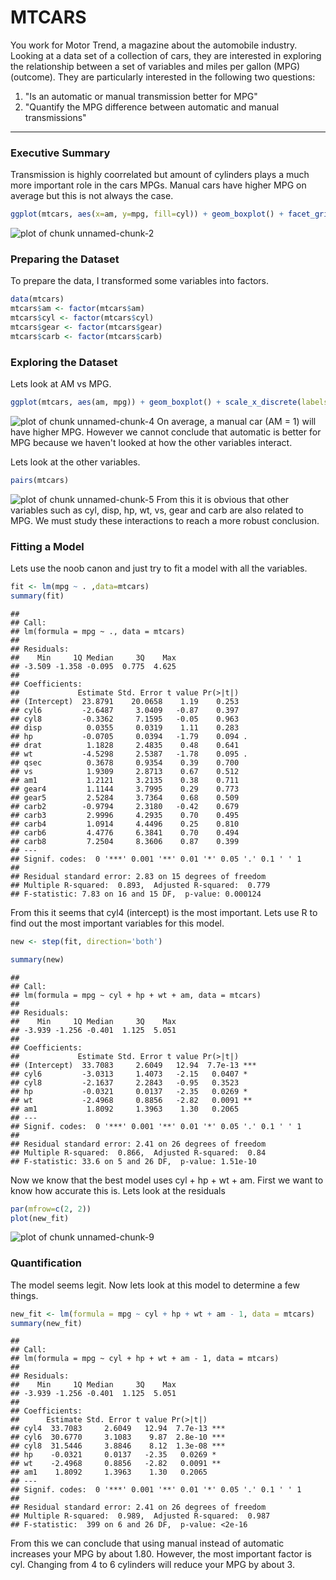 
# MTCARS

You work for Motor Trend, a magazine about the automobile industry. Looking at a data set of a collection of cars, they are interested in exploring the relationship between a set of variables and miles per gallon (MPG) (outcome). They are particularly interested in the following two questions:


1. "Is an automatic or manual transmission better for MPG"
2. "Quantify the MPG difference between automatic and manual transmissions"

------------

### Executive Summary

Transmission is highly coorrelated but amount of cylinders plays a much more important role in the cars MPGs.
Manual cars have higher MPG on average but this is not always the case.


```r
ggplot(mtcars, aes(x=am, y=mpg, fill=cyl)) + geom_boxplot() + facet_grid(. ~ cyl)
```

![plot of chunk unnamed-chunk-2](figure/unnamed-chunk-2.png) 


### Preparing the Dataset

To prepare the data, I transformed some variables into factors.


```r
data(mtcars)
mtcars$am <- factor(mtcars$am)
mtcars$cyl <- factor(mtcars$cyl)
mtcars$gear <- factor(mtcars$gear)
mtcars$carb <- factor(mtcars$carb)
```

### Exploring the Dataset

Lets look at AM vs MPG.

```r
ggplot(mtcars, aes(am, mpg)) + geom_boxplot() + scale_x_discrete(labels=c('Automatic', 'Manual'))
```

![plot of chunk unnamed-chunk-4](figure/unnamed-chunk-4.png) 
On average, a manual car (AM = 1) will have higher MPG. However we cannot conclude that automatic is better for MPG because we haven't looked at how the other variables interact.

Lets look at the other variables.

```r
pairs(mtcars)
```

![plot of chunk unnamed-chunk-5](figure/unnamed-chunk-5.png) 
From this it is obvious that other variables such as cyl, disp, hp, wt, vs, gear and carb are also related to MPG.
We must study these interactions to reach a more robust conclusion.
### Fitting a Model

Lets use the noob canon and just try to fit a model with all the variables.

```r
fit <- lm(mpg ~ . ,data=mtcars)
summary(fit)
```

```
## 
## Call:
## lm(formula = mpg ~ ., data = mtcars)
## 
## Residuals:
##    Min     1Q Median     3Q    Max 
## -3.509 -1.358 -0.095  0.775  4.625 
## 
## Coefficients:
##             Estimate Std. Error t value Pr(>|t|)  
## (Intercept)  23.8791    20.0658    1.19    0.253  
## cyl6         -2.6487     3.0409   -0.87    0.397  
## cyl8         -0.3362     7.1595   -0.05    0.963  
## disp          0.0355     0.0319    1.11    0.283  
## hp           -0.0705     0.0394   -1.79    0.094 .
## drat          1.1828     2.4835    0.48    0.641  
## wt           -4.5298     2.5387   -1.78    0.095 .
## qsec          0.3678     0.9354    0.39    0.700  
## vs            1.9309     2.8713    0.67    0.512  
## am1           1.2121     3.2135    0.38    0.711  
## gear4         1.1144     3.7995    0.29    0.773  
## gear5         2.5284     3.7364    0.68    0.509  
## carb2        -0.9794     2.3180   -0.42    0.679  
## carb3         2.9996     4.2935    0.70    0.495  
## carb4         1.0914     4.4496    0.25    0.810  
## carb6         4.4776     6.3841    0.70    0.494  
## carb8         7.2504     8.3606    0.87    0.399  
## ---
## Signif. codes:  0 '***' 0.001 '**' 0.01 '*' 0.05 '.' 0.1 ' ' 1
## 
## Residual standard error: 2.83 on 15 degrees of freedom
## Multiple R-squared:  0.893,	Adjusted R-squared:  0.779 
## F-statistic: 7.83 on 16 and 15 DF,  p-value: 0.000124
```

From this it seems that cyl4 (intercept) is the most important.
Lets use R to find out the most important variables for this model.


```r
new <- step(fit, direction='both')
```

```r
summary(new)
```

```
## 
## Call:
## lm(formula = mpg ~ cyl + hp + wt + am, data = mtcars)
## 
## Residuals:
##    Min     1Q Median     3Q    Max 
## -3.939 -1.256 -0.401  1.125  5.051 
## 
## Coefficients:
##             Estimate Std. Error t value Pr(>|t|)    
## (Intercept)  33.7083     2.6049   12.94  7.7e-13 ***
## cyl6         -3.0313     1.4073   -2.15   0.0407 *  
## cyl8         -2.1637     2.2843   -0.95   0.3523    
## hp           -0.0321     0.0137   -2.35   0.0269 *  
## wt           -2.4968     0.8856   -2.82   0.0091 ** 
## am1           1.8092     1.3963    1.30   0.2065    
## ---
## Signif. codes:  0 '***' 0.001 '**' 0.01 '*' 0.05 '.' 0.1 ' ' 1
## 
## Residual standard error: 2.41 on 26 degrees of freedom
## Multiple R-squared:  0.866,	Adjusted R-squared:  0.84 
## F-statistic: 33.6 on 5 and 26 DF,  p-value: 1.51e-10
```
Now we know that the best model uses cyl + hp + wt + am.
First we want to know how accurate this is.
Lets look at the residuals


```r
par(mfrow=c(2, 2))
plot(new_fit)
```

![plot of chunk unnamed-chunk-9](figure/unnamed-chunk-9.png) 


### Quantification

The model seems legit. Now lets look at this model to determine a few things.

```r
new_fit <- lm(formula = mpg ~ cyl + hp + wt + am - 1, data = mtcars)
summary(new_fit)
```

```
## 
## Call:
## lm(formula = mpg ~ cyl + hp + wt + am - 1, data = mtcars)
## 
## Residuals:
##    Min     1Q Median     3Q    Max 
## -3.939 -1.256 -0.401  1.125  5.051 
## 
## Coefficients:
##      Estimate Std. Error t value Pr(>|t|)    
## cyl4  33.7083     2.6049   12.94  7.7e-13 ***
## cyl6  30.6770     3.1083    9.87  2.8e-10 ***
## cyl8  31.5446     3.8846    8.12  1.3e-08 ***
## hp    -0.0321     0.0137   -2.35   0.0269 *  
## wt    -2.4968     0.8856   -2.82   0.0091 ** 
## am1    1.8092     1.3963    1.30   0.2065    
## ---
## Signif. codes:  0 '***' 0.001 '**' 0.01 '*' 0.05 '.' 0.1 ' ' 1
## 
## Residual standard error: 2.41 on 26 degrees of freedom
## Multiple R-squared:  0.989,	Adjusted R-squared:  0.987 
## F-statistic:  399 on 6 and 26 DF,  p-value: <2e-16
```

From this we can conclude that using manual instead of automatic increases your MPG by about 1.80.
However, the most important factor is cyl. Changing from 4 to 6 cylinders will reduce your MPG by about 3.
